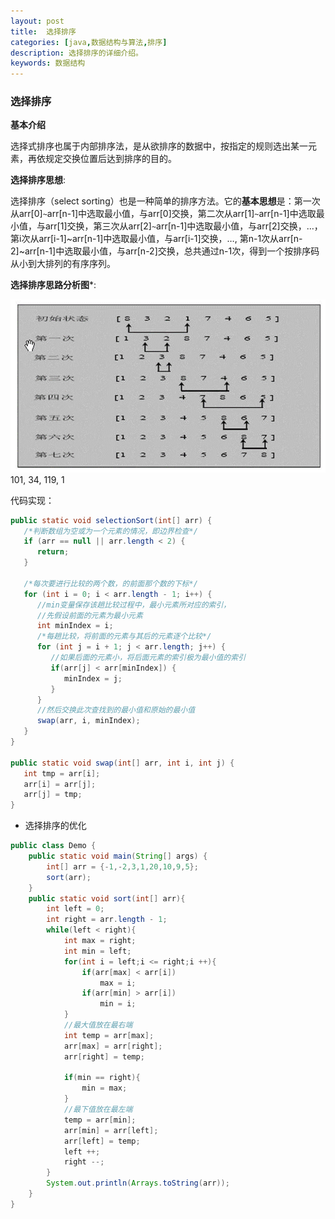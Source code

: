 ```yaml
---
layout: post
title:  选择排序
categories: [java,数据结构与算法,排序]
description: 选择排序的详细介绍。
keywords: 数据结构
---
```


### 选择排序

**基本介绍** 

选择式排序也属于内部排序法，是从欲排序的数据中，按指定的规则选出某一元素，再依规定交换位置后达到排序的目的。

**选择排序思想**: 

选择排序（select sorting）也是一种简单的排序方法。它的**基本思想**是：第一次从arr[0]`~`arr[n-1]中选取最小值，与arr[0]交换，第二次从arr[1]`~`arr[n-1]中选取最小值，与arr[1]交换，第三次从arr[2]`~`arr[n-1]中选取最小值，与arr[2]交换，…，第i次从arr[i-1]~arr[n-1]中选取最小值，与arr[i-1]交换，…, 第n-1次从arr[n-2]~arr[n-1]中选取最小值，与arr[n-2]交换，总共通过n-1次，得到一个按排序码从小到大排列的有序序列。

**选择排序思路分析图***: 

![](https://raw.githubusercontent.com/PigPigLetsGo/imeages/master/202309161901514.png)
101, 34, 119, 1

代码实现：

```java
public static void selectionSort(int[] arr) {
   /*判断数组为空或为一个元素的情况，即边界检查*/
   if (arr == null || arr.length < 2) {
      return;
   }

   /*每次要进行比较的两个数，的前面那个数的下标*/
   for (int i = 0; i < arr.length - 1; i++) { 
      //min变量保存该趟比较过程中，最小元素所对应的索引，
      //先假设前面的元素为最小元素
      int minIndex = i;
      /*每趟比较，将前面的元素与其后的元素逐个比较*/
      for (int j = i + 1; j < arr.length; j++) {
         //如果后面的元素小，将后面元素的索引极为最小值的索引
         if(arr[j] < arr[minIndex]) {
            minIndex = j;
         }
      }
      //然后交换此次查找到的最小值和原始的最小值
      swap(arr, i, minIndex);
   }
}

public static void swap(int[] arr, int i, int j) {
   int tmp = arr[i];
   arr[i] = arr[j];
   arr[j] = tmp;
}
```

-  选择排序的优化

```java
public class Demo {
    public static void main(String[] args) {
        int[] arr = {-1,-2,3,1,20,10,9,5};
        sort(arr);
    }
    public static void sort(int[] arr){
        int left = 0;
        int right = arr.length - 1;
        while(left < right){
            int max = right;
            int min = left;
            for(int i = left;i <= right;i ++){
                if(arr[max] < arr[i])
                    max = i;
                if(arr[min] > arr[i])
                    min = i;
            }
            //最大值放在最右端
            int temp = arr[max];
            arr[max] = arr[right];
            arr[right] = temp;

            if(min == right){
                min = max;
            }
            //最下值放在最左端
            temp = arr[min];
            arr[min] = arr[left];
            arr[left] = temp;
            left ++;
            right --;
        }
        System.out.println(Arrays.toString(arr));
    }
}
```
